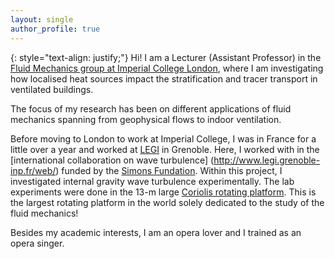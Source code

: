 ```yaml
---
layout: single
author_profile: true
---
```

{: style="text-align: justify;"}
Hi! I am a Lecturer (Assistant Professor) in the [Fluid Mechanics group at Imperial College London](https://www.imperial.ac.uk/fluid-mechanics/people/), where I am investigating how localised heat sources impact the stratification and tracer transport in ventilated buildings. 

The focus of my research has been on different applications of fluid mechanics spanning from geophysical flows to indoor ventilation.

Before moving to London to work at Imperial College, I was in France for a little over a year and worked at [LEGI](http://www.legi.grenoble-inp.fr/web/) in Grenoble. Here, I worked with in the [international collaboration on wave turbulence] (http://www.legi.grenoble-inp.fr/web/) funded by the [Simons Fundation](https://www.simonsfoundation.org). Within this project, I investigated internal gravity wave turbulence experimentally. The lab experiments were done in the 13-m large [Coriolis rotating platform](http://www.legi.grenoble-inp.fr/web/spip.php?article757). This is the largest rotating platform in the world solely dedicated to the study of the fluid mechanics!


Besides my academic interests, I am an opera lover and I trained as an opera singer. 